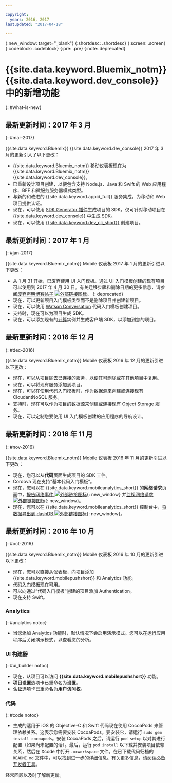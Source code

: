 ```yaml
---

copyright:
  years: 2016, 2017
lastupdated: "2017-04-18"

---
```

{:new_window: target="_blank"}
{:shortdesc: .shortdesc}
{:screen: .screen}
{:codeblock: .codeblock}
{:pre: .pre}
{:note:.deprecated}

# {{site.data.keyword.Bluemix_notm}} {{site.data.keyword.dev_console}} 中的新增功能
{: #what-is-new}


## 最新更新时间：2017 年 3 月
{: #mar-2017}

{{site.data.keyword.Bluemix}} {{site.data.keyword.dev_console}} 2017 年 3 月的更新引入了以下更改：

   * {{site.data.keyword.Bluemix_notm}} 移动仪表板现在为 {{site.data.keyword.Bluemix_notm}} {{site.data.keyword.dev_console}}。
   * 已重新设计项目创建，以便包含支持 Node.js、Java 和 Swift 的 Web 应用程序、BFF 和微服务服务器模式类型。
   * 与新的和改进的 {{site.data.keyword.appid_full}} 服务集成，为移动和 Web 项目提供认证。
   * 现在，可以使用 [SDK Generator 插件](sdk_cli.html)生成项目的 SDK。仅可针对移动项目在 {{site.data.keyword.dev_console}} 中生成 SDK。
   * 现在，可以使用 [{{site.data.keyword.dev_cli_short}}](dev_cli.html) 创建项目。


## 最新更新时间：2017 年 1 月
{: #jan-2017}

{{site.data.keyword.Bluemix_notm}} Mobile 仪表板 2017 年 1 月的更新引进以下更改：

   * 从 1 月 31 开始，已废弃使用 UI 入门模板。通过 UI 入门模板创建的现有项目可以使用到 2017 年 4 月 30 日。有关迁移步骤和删除日期的更多信息，请参阅[废弃声明博客帖子 ![外部链接图标](../icons/launch-glyph.svg "外部链接图标")](https://www.ibm.com/blogs/bluemix/2017/01/bluemix-mobile-dashboard-update/)。
{: deprecated}
   * 现在，可以更新项目入门模板类型而不是删除项目并创建新项目。
   * 现在，可以使用 [Watson Conversation](tutorial_conversation.html) 代码入门模板创建项目。
   * 支持时，现在可以为项目生成 SDK。
   * 现在，可以添加现有的[计算](sdk_compute.html)实例并生成客户端 SDK，以添加到您的项目。


## 最新更新时间：2016 年 12 月
{: #dec-2016}

{{site.data.keyword.Bluemix_notm}} Mobile 仪表板 2016 年 12 月的更新引进以下更改：

   * 现在，可以从项目除去已连接的服务，以便其可删除或在其他项目中复用。 
   * 现在，可以将现有服务添加到项目。
   * 现在，可以在使用代码入门模板时，作为数据源来创建或连接现有 CloudantNoSQL 服务。
   * 支持时，现在可以作为项目的数据源来创建或连接现有 Object Storage 服务。
   * 现在，可以定制您要使用 UI 入门模板创建的应用程序的导航设计。 
   

## 最新更新时间：2016 年 11 月
{: #nov-2016}

{{site.data.keyword.Bluemix_notm}} Mobile 仪表板 2016 年 11 月的更新引进以下更改：

   * 现在，您可以从**代码**页面生成项目的 SDK 工件。
   * Cordova 现在支持“基本代码入门模板”。
   * 现在，您可以在 {{site.data.keyword.mobileanalytics_short}} 的**网络请求**页面中，[报告网络事件 ![外部链接图标](../icons/launch-glyph.svg "外部链接图标")](/docs/services/mobileanalytics/sdk.html#network-requests){: new_window} 并[监视网络请求 ![外部链接图标](../icons/launch-glyph.svg "外部链接图标")](/docs/services/mobileanalytics/app-monitoring.html#monitor-network-requests){: new_window}。
   * 现在，您可以在 {{site.data.keyword.mobileanalytics_short}} 控制台中，[将数据导出到 dashDB ![外部链接图标](../icons/launch-glyph.svg "外部链接图标")](/docs/services/mobileanalytics/app-monitoring.html#dashdb){: new_window}。


## 最新更新时间：2016 年 10 月
{: #oct-2016}

{{site.data.keyword.Bluemix_notm}} Mobile 仪表板 2016 年 10 月的更新引进以下更改：

   * 现在，您可以直接从仪表板，向项目添加 {{site.data.keyword.mobilepushshort}} 和 Analytics 功能。
   * [代码入门模板](starters.html#Code_Starter)现在可用。
   * 可以向通过“代码入门模板”创建的项目添加 Authentication。
   * 现在支持 Swift。


### Analytics
{: #analytics notoc}

   * 当您添加 Analytics 功能时，默认情况下会启用演示模式。您可以在运行应用程序后关闭演示模式，以查看您的分析。


### UI 构建器
{: #ui_builder notoc}

   * 现在，从项目可以访问 **{{site.data.keyword.mobilepushshort}}** 功能。
   * **项目设置**选项卡已重命名为**设置**。
   * **认证**选项卡已重命名为**用户访问权**。


### 代码
{: #code notoc}

   * 生成的适用于 iOS 的 Objective-C 和 Swift 代码现在使用 CocoaPods 来管理依赖关系。这表示您需要安装 CocoaPods。要安装它，请运行 `sudo gem install cocoapods`。安装 CocoaPods 之后，请运行 `pod setup` 以对其进行配置（如果尚未配置的话）。最后，运行 `pod install` 以下载并安装项目依赖关系，然后在 Xcode 中打开 `.xcworkspace` 文件。在已下载代码归档的 `README.md` 文件中，可以找到进一步的详细信息。有关更多信息，请阅读[必备开发者工具](get_code.html#prereq-dev-tools)。

经常回顾以及时了解新更新。
